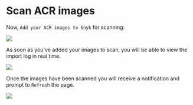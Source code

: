 # Scan ACR images

Now, `Add your ACR images to Snyk` for scanning:

![](https://github.com/snyk/user-docs/tree/695c746d1b207ffdf923b84e4590d31b29e2cc73/docs/.gitbook/assets/snyk_integrations_08.png)

As soon as you've added your images to scan, you will be able to view the import log in real time.

![](https://github.com/snyk/user-docs/tree/695c746d1b207ffdf923b84e4590d31b29e2cc73/docs/.gitbook/assets/snyk_scan_07.png)

Once the images have been scanned you will receive a notification and prompt to `Refresh` the page.

![](https://github.com/snyk/user-docs/tree/695c746d1b207ffdf923b84e4590d31b29e2cc73/docs/.gitbook/assets/snyk_scan_09.png)

